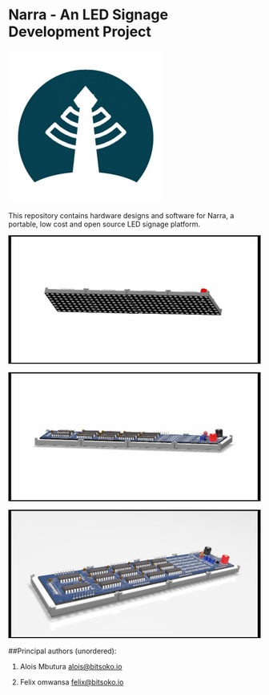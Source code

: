 # Narra - An LED Signage Development Project

![Logo](/doc/Images/Narra-logo.jpg)

This repository contains hardware designs and software for Narra, a portable, low cost and open source LED signage platform.

![Narra](/doc/Images/ND-01-main.jpg)


![Narra](/doc/Images/ND-01-perspective.jpg)


![Narra](/doc/Images/ND-01-top.jpg)


##Principal authors (unordered): 

1. Alois Mbutura <alois@bitsoko.io> 

2. Felix omwansa <felix@bitsoko.io>


